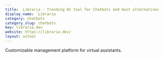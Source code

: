 ```yaml
---
title:  Libraria - Trending AI tool for Chatbots and best alternatives
display_name:  Libraria
category: Chatbots
category_slug: chatbots
key: libraria_dev
website: https://libraria.dev/
layout: aitool
---
```


Customizable management platform for virtual assistants.
